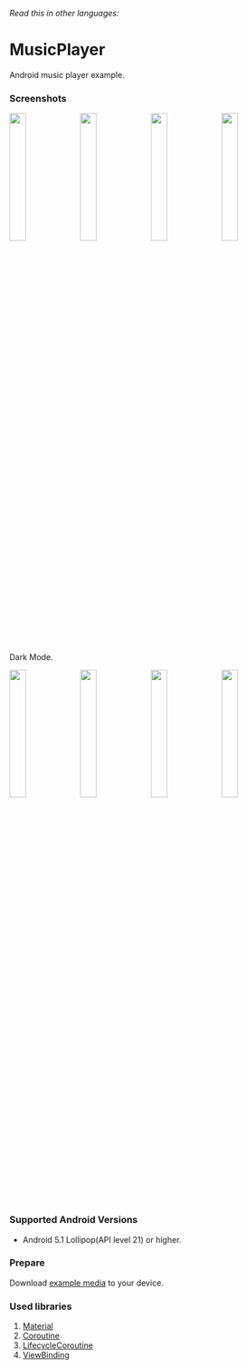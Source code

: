 *Read this in other languages:*

# MusicPlayer
Android music player example.
 

### Screenshots
<div style="dispaly:flex">
    <img src="https://user-images.githubusercontent.com/25738593/171998333-94ab4c37-8747-4bad-a856-5b0faa45a918.jpg" width="24%">
    <img src="https://user-images.githubusercontent.com/25738593/171998337-959f343d-5fbd-465b-82ec-3b40b83373d9.jpg" width="24%">
    <img src="https://user-images.githubusercontent.com/25738593/171998342-61b342e0-e3b6-4d54-9b22-d71521be042c.jpg" width="24%">
    <img src="https://user-images.githubusercontent.com/25738593/171998362-0220679d-d87a-4261-a7c5-b7732dba64c0.jpg" width="24%">
</div>

Dark Mode.
<div style="dispaly:flex">
    <img src="https://user-images.githubusercontent.com/25738593/171998449-fdda845f-e543-40fd-8b55-422eb1c8c036.jpg" width="24%">
    <img src="https://user-images.githubusercontent.com/25738593/171998453-e6c20810-53c6-489c-9ed3-c34837f1a5bc.jpg" width="24%">
    <img src="https://user-images.githubusercontent.com/25738593/171998455-cff859b9-c65f-4767-886b-1e3f858502f2.jpg" width="24%">
    <img src="https://user-images.githubusercontent.com/25738593/171998458-d3f07941-96d6-4eb9-9458-d73e216aa8d9.jpg" width="24%">
</div>

### Supported Android Versions
- Android 5.1 Lollipop(API level 21) or higher.

### Prepare
Download [example media](https://ccrma.stanford.edu/~jos/pasp/Sound_Examples.html) to your device.

### Used libraries
1. [Material](https://material.io/)
2. [Coroutine](https://github.com/Kotlin/kotlinx.coroutines)
3. [LifecycleCoroutine](https://developer.android.com/topic/libraries/architecture/coroutines)
4. [ViewBinding](https://developer.android.com/topic/libraries/view-binding)
